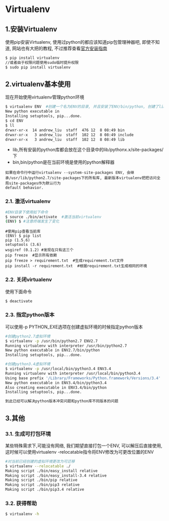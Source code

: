 # Virtualenv

## 1.安装Virtualenv

使用pip安装Virtualenv, 使用过python的都应该知道pip包管理神器吧, 即使不知道, 网站也有大把的教程, 不过推荐查看[官方安装指南](https://pip.pypa.io/en/latest/installing.html)

```bash
$ pip install virtualenv
//或者由于权限问题使用sudo临时提升权限
$ sudo pip install virtualenv
```

## 2.virtualenv基本使用

现在开始使用virtualenv管理python环境

```bash
$ virtualenv ENV  #创建一个名为ENV的目录, 并且安装了ENV/bin/python, 创建了lib,include,bin目录,安装了pip
New python executable in
Installing setuptools, pip...done.
$ cd ENV
$ ll
drwxr-xr-x  14 andrew_liu  staff  476 12  8 08:49 bin
drwxr-xr-x   3 andrew_liu  staff  102 12  8 08:49 include
drwxr-xr-x   3 andrew_liu  staff  102 12  8 08:49 lib

```

* lib,所有安装的python库都会放在这个目录中的lib/pythonx.x/site-packages/下
* bin,bin/python是在当前环境是使用的python解释器

```text
如果在命令行中运行virtualenv --system-site-packages ENV, 会继承/usr/lib/python2.7/site-packages下的所有库, 最新版本virtualenv把把访问全局site-packages作为默认行为
default behavior.
```

### 2.1. 激活virtualenv

```bash
#ENV目录下使用如下命令
$ source ./bin/activate  #激活当前virtualenv
(ENV) $ #注意终端发生了变化
```

```text
#使用pip查看当前库
(ENV) $ pip list
pip (1.5.6)
setuptools (3.6)
wsgiref (0.1.2) #发现在只有这三个
pip freeze  #显示所有依赖
pip freeze > requirement.txt  #生成requirement.txt文件
pip install -r requirement.txt  #根据requirement.txt生成相同的环境

```

### 2.2. 关闭virtualenv

使用下面命令

```bash
$ deactivate
```

### 2.3. 指定python版本

可以使用-p PYTHON\_EXE选项在创建虚拟环境的时候指定python版本

```bash
#创建python2.7虚拟环境
$ virtualenv -p /usr/bin/python2.7 ENV2.7
Running virtualenv with interpreter /usr/bin/python2.7
New python executable in ENV2.7/bin/python
Installing setuptools, pip...done.
```

```bash
#创建python3.4虚拟环境
$ virtualenv -p /usr/local/bin/python3.4 ENV3.4
Running virtualenv with interpreter /usr/local/bin/python3.4
Using base prefix '/Library/Frameworks/Python.framework/Versions/3.4'
New python executable in ENV3.4/bin/python3.4
Also creating executable in ENV3.4/bin/python
Installing setuptools, pip...done.
```

```bash
到此已经可以解决python版本冲突问题和python库不同版本的问题
```

## 3.其他

### 3.1. 生成可打包环境

某些特殊需求下,可能没有网络, 我们期望直接打包一个ENV, 可以解压后直接使用, 这时候可以使用virtualenv -relocatable指令将ENV修改为可更改位置的ENV

```bash
#对当前已经创建的虚拟环境更改为可迁移
$ virtualenv --relocatable ./
Making script ./bin/easy_install relative
Making script ./bin/easy_install-3.4 relative
Making script ./bin/pip relative
Making script ./bin/pip3 relative
Making script ./bin/pip3.4 relative

```

### 3.2. 获得帮助

```bash
$ virtualenv -h
```

